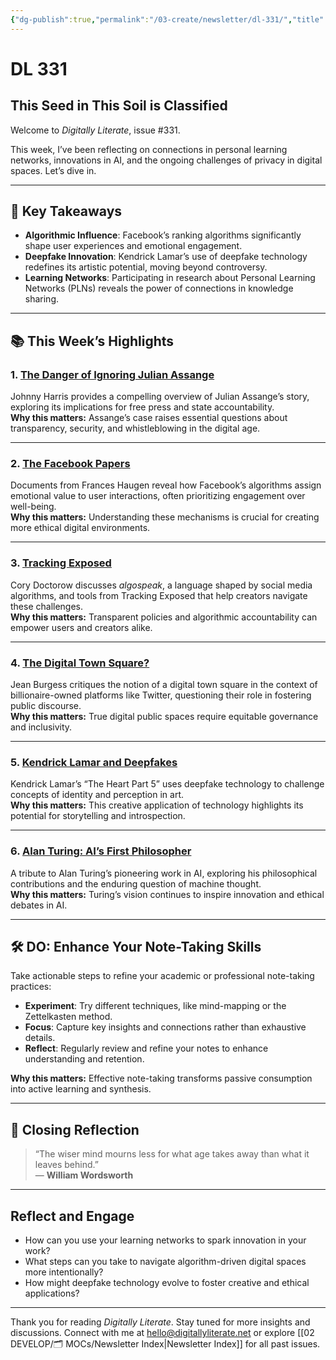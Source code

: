 ```yaml
---
{"dg-publish":true,"permalink":"/03-create/newsletter/dl-331/","title":"This Seed in This Soil is Classified","tags":["facebook","privacy","reading","research","security","twitter"]}
---
```



# DL 331

## This Seed in This Soil is Classified  

Welcome to _Digitally Literate_, issue #331.  

This week, I’ve been reflecting on connections in personal learning networks, innovations in AI, and the ongoing challenges of privacy in digital spaces. Let’s dive in.  

---

## 🔖 Key Takeaways  

- **Algorithmic Influence**: Facebook’s ranking algorithms significantly shape user experiences and emotional engagement.  
- **Deepfake Innovation**: Kendrick Lamar’s use of deepfake technology redefines its artistic potential, moving beyond controversy.  
- **Learning Networks**: Participating in research about Personal Learning Networks (PLNs) reveals the power of connections in knowledge sharing.  

---

## 📚 This Week’s Highlights  

### 1. **[The Danger of Ignoring Julian Assange](https://www.youtube.com/watch?v=P6bVl47kdNk)**  
Johnny Harris provides a compelling overview of Julian Assange’s story, exploring its implications for free press and state accountability.  
**Why this matters:** Assange’s case raises essential questions about transparency, security, and whistleblowing in the digital age.  

---

### 2. **[The Facebook Papers](https://gizmodo.com/facebook-news-feed-ranking-algorithms-how-they-work-1848814459)**  
Documents from Frances Haugen reveal how Facebook’s algorithms assign emotional value to user interactions, often prioritizing engagement over well-being.  
**Why this matters:** Understanding these mechanisms is crucial for creating more ethical digital environments.  

---

### 3. **[Tracking Exposed](https://www.eff.org/deeplinks/2022/05/tracking-exposed-demanding-gods-explain-themselves)**  
Cory Doctorow discusses _algospeak_, a language shaped by social media algorithms, and tools from Tracking Exposed that help creators navigate these challenges.  
**Why this matters:** Transparent policies and algorithmic accountability can empower users and creators alike.  

---

### 4. **[The Digital Town Square?](https://theconversation.com/the-digital-town-square-what-does-it-mean-when-billionaires-own-the-online-spaces-where-we-gather-182047)**  
Jean Burgess critiques the notion of a digital town square in the context of billionaire-owned platforms like Twitter, questioning their role in fostering public discourse.  
**Why this matters:** True digital public spaces require equitable governance and inclusivity.  

---

### 5. **[Kendrick Lamar and Deepfakes](https://pitchfork.com/thepitch/kendrick-lamar-the-heart-part-5-video-deepfake-technology/)**  
Kendrick Lamar’s “The Heart Part 5” uses deepfake technology to challenge concepts of identity and perception in art.  
**Why this matters:** This creative application of technology highlights its potential for storytelling and introspection.  

---

### 6. **[Alan Turing: AI’s First Philosopher](https://aeon.co/essays/why-we-should-remember-alan-turing-as-a-philosopher)**  
A tribute to Alan Turing’s pioneering work in AI, exploring his philosophical contributions and the enduring question of machine thought.  
**Why this matters:** Turing’s vision continues to inspire innovation and ethical debates in AI.  

---

## 🛠️ DO: Enhance Your Note-Taking Skills  

Take actionable steps to refine your academic or professional note-taking practices:  

- **Experiment**: Try different techniques, like mind-mapping or the Zettelkasten method.  
- **Focus**: Capture key insights and connections rather than exhaustive details.  
- **Reflect**: Regularly review and refine your notes to enhance understanding and retention.  

**Why this matters:** Effective note-taking transforms passive consumption into active learning and synthesis.  

---

## 🌟 Closing Reflection  

> “The wiser mind mourns less for what age takes away than what it leaves behind.”  
> — **William Wordsworth**

---

## Reflect and Engage  

- How can you use your learning networks to spark innovation in your work?  
- What steps can you take to navigate algorithm-driven digital spaces more intentionally?  
- How might deepfake technology evolve to foster creative and ethical applications?  

---

Thank you for reading _Digitally Literate_. Stay tuned for more insights and discussions. Connect with me at [hello@digitallyliterate.net](mailto:hello@digitallyliterate.net) or explore [[02 DEVELOP/🗂️ MOCs/Newsletter Index\|Newsletter Index]] for all past issues.  
